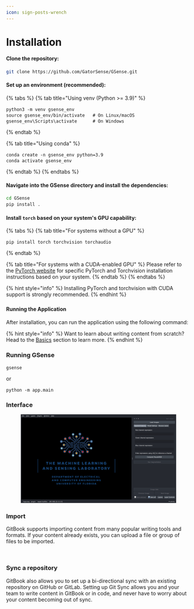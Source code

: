 ```yaml
---
icon: sign-posts-wrench
---
```


# Installation

#### Clone the repository:

```bash
git clone https://github.com/GatorSense/GSense.git
```

#### Set up an environment (recommended):

{% tabs %}
{% tab title="Using venv (Python >= 3.9)" %}
```
python3 -m venv gsense_env
source gsense_env/bin/activate   # On Linux/macOS
gsense_env\Scripts\activate      # On Windows
```
{% endtab %}

{% tab title="Using conda" %}
```
conda create -n gsense_env python=3.9
conda activate gsense_env
```
{% endtab %}
{% endtabs %}

#### Navigate into the GSense directory and install the dependencies:

```bash
cd GSense
pip install .
```

#### Install `torch` based on your system's GPU capability:

{% tabs %}
{% tab title="For systems without a GPU" %}
```
pip install torch torchvision torchaudio
```
{% endtab %}

{% tab title="For systems with a CUDA-enabled GPU" %}
Please refer to the [PyTorch website](https://pytorch.org/get-started/locally/) for specific PyTorch and Torchvision installation instructions based on your system.
{% endtab %}
{% endtabs %}

{% hint style="info" %}
Installing PyTorch and torchvision with CUDA support is strongly recommended.
{% endhint %}

###

#### Running the Application

After installation, you can run the application using the following command:

{% hint style="info" %}
Want to learn about writing content from scratch? Head to the [Basics](https://github.com/GitbookIO/onboarding-template/blob/main/getting-started/broken-reference/README.md) section to learn more.
{% endhint %}

### Running GSense

```
gsense
```

or

```
python -m app.main
```



### Interface

<figure><img src="../.gitbook/assets/image.png" alt=""><figcaption></figcaption></figure>



### Import

GitBook supports importing content from many popular writing tools and formats. If your content already exists, you can upload a file or group of files to be imported.

<div data-full-width="false">

<figure><img src="https://gitbookio.github.io/onboarding-template-images/quickstart-import.png" alt=""><figcaption></figcaption></figure>

</div>

### Sync a repository

GitBook also allows you to set up a bi-directional sync with an existing repository on GitHub or GitLab. Setting up Git Sync allows you and your team to write content in GitBook or in code, and never have to worry about your content becoming out of sync.
